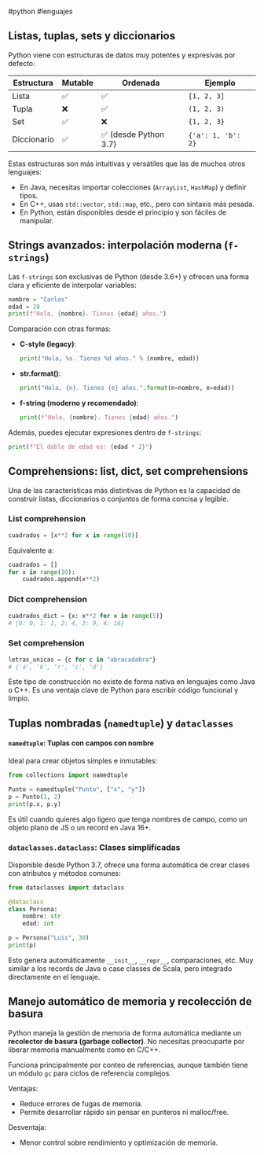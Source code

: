 #python #lenguajes

## Listas, tuplas, sets y diccionarios

Python viene con estructuras de datos muy potentes y expresivas por defecto:

| Estructura | Mutable | Ordenada | Ejemplo |
|-----------|---------|----------|---------|
| Lista     | ✅       | ✅        | `[1, 2, 3]` |
| Tupla     | ❌       | ✅        | `(1, 2, 3)` |
| Set       | ✅       | ❌        | `{1, 2, 3}` |
| Diccionario | ✅     | ✅ (desde Python 3.7) | `{'a': 1, 'b': 2}` |

Estas estructuras son más intuitivas y versátiles que las de muchos otros lenguajes:
- En Java, necesitas importar colecciones (`ArrayList`, `HashMap`) y definir tipos.
- En C++, usas `std::vector`, `std::map`, etc., pero con sintaxis más pesada.
- En Python, están disponibles desde el principio y son fáciles de manipular.

## Strings avanzados: interpolación moderna (`f-strings`)

Las `f-strings` son exclusivas de Python (desde 3.6+) y ofrecen una forma clara y eficiente de interpolar variables:

```python
nombre = "Carlos"
edad = 28
print(f"Hola, {nombre}. Tienes {edad} años.")
```

Comparación con otras formas:

- **C-style (legacy)**:
  ```python
  print("Hola, %s. Tienes %d años." % (nombre, edad))
  ```

- **str.format()**:
  ```python
  print("Hola, {n}. Tienes {e} años.".format(n=nombre, e=edad))
  ```

- **f-string (moderno y recomendado)**:
  ```python
  print(f"Hola, {nombre}. Tienes {edad} años.")
  ```

Además, puedes ejecutar expresiones dentro de `f-strings`:

```python
print(f"El doble de edad es: {edad * 2}")
```

## Comprehensions: list, dict, set comprehensions

Una de las características más distintivas de Python es la capacidad de construir listas, diccionarios o conjuntos de forma concisa y legible.

### List comprehension

```python
cuadrados = [x**2 for x in range(10)]
```

Equivalente a:

```python
cuadrados = []
for x in range(10):
    cuadrados.append(x**2)
```

### Dict comprehension

```python
cuadrados_dict = {x: x**2 for x in range(5)}
# {0: 0, 1: 1, 2: 4, 3: 9, 4: 16}
```

### Set comprehension

```python
letras_unicas = {c for c in "abracadabra"}
# {'a', 'b', 'r', 'c', 'd'}
```

Este tipo de construcción no existe de forma nativa en lenguajes como Java o C++. Es una ventaja clave de Python para escribir código funcional y limpio.

## Tuplas nombradas (`namedtuple`) y `dataclasses`

#### `namedtuple`: Tuplas con campos con nombre

Ideal para crear objetos simples e inmutables:

```python
from collections import namedtuple

Punto = namedtuple("Punto", ["x", "y"])
p = Punto(1, 2)
print(p.x, p.y)
```

Es útil cuando quieres algo ligero que tenga nombres de campo, como un objeto plano de JS o un record en Java 16+.

### `dataclasses.dataclass`: Clases simplificadas

Disponible desde Python 3.7, ofrece una forma automática de crear clases con atributos y métodos comunes:

```python
from dataclasses import dataclass

@dataclass
class Persona:
    nombre: str
    edad: int

p = Persona("Luis", 30)
print(p)
```

Esto genera automáticamente `__init__`, `__repr__`, comparaciones, etc. Muy similar a los records de Java o case classes de Scala, pero integrado directamente en el lenguaje.

## Manejo automático de memoria y recolección de basura

Python maneja la gestión de memoria de forma automática mediante un **recolector de basura (garbage collector)**. No necesitas preocuparte por liberar memoria manualmente como en C/C++.

Funciona principalmente por conteo de referencias, aunque también tiene un módulo `gc` para ciclos de referencia complejos.

Ventajas:
- Reduce errores de fugas de memoria.
- Permite desarrollar rápido sin pensar en punteros ni malloc/free.

Desventaja:
- Menor control sobre rendimiento y optimización de memoria.
